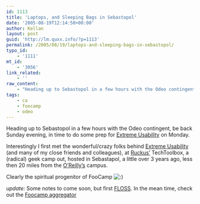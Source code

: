 ```yaml
---
id: 1113
title: 'Laptops, and Sleeping Bags in Sebastopol'
date: '2005-08-19T12:14:50+00:00'
author: Kellan
layout: post
guid: 'http://lm.quxx.info/?p=1113'
permalink: /2005/08/19/laptops-and-sleeping-bags-in-sebastopol/
typo_id:
    - '1111'
mt_id:
    - '3056'
link_related:
    - ''
raw_content:
    - "Heading up to Sebastopol in a few hours with the Odeo contingent, be back Sunday evening, in time to do some prep for [Extreme Usability](http://www.flossusability.org/) on Monday.\n\nInterestingly I first met the wonderful/crazy folks behind [Extreme Usability](http://www.flossusability.org/) (and many of my close friends and colleagues), at [Ruckus\\'](http://ruckus.org/index.php) TechToolbox, a (radical) geek camp out, hosted in Sebastapol, a little over 3 years ago, less then 20 miles from the [O\\'Reilly\\'s](http://ora.com) campus.  \n\nClearly the spiritual progenitor of FooCamp :)\n\n*update:* Some notes to come soon, but first [FLOSS](http://www.flossusability.org/).  In the mean time, check out the [Foocamp aggregator](http://www.superblog.org/planet/foocamp2005/)"
tags:
    - ca
    - foocamp
    - odeo
---
```


Heading up to Sebastopol in a few hours with the Odeo contingent, be back Sunday evening, in time to do some prep for [Extreme Usability](http://www.flossusability.org/) on Monday.

Interestingly I first met the wonderful/crazy folks behind [Extreme Usability](http://www.flossusability.org/) (and many of my close friends and colleagues), at [Ruckus’](http://ruckus.org/index.php) TechToolbox, a (radical) geek camp out, hosted in Sebastapol, a little over 3 years ago, less then 20 miles from the [O’Reilly’s](http://ora.com) campus.

Clearly the spiritual progenitor of FooCamp ![:)](http://lm.local/wp-includes/images/smilies/simple-smile.png)

*update:* Some notes to come soon, but first [FLOSS](http://www.flossusability.org/). In the mean time, check out the [Foocamp aggregator](http://www.superblog.org/planet/foocamp2005/)
